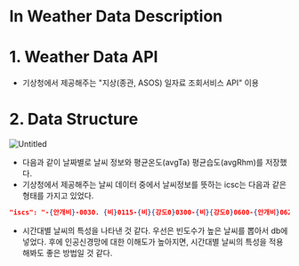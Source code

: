 # In Weather Data Description

# 1. Weather Data API

- 기상청에서 제공해주는 "지상(종관, ASOS) 일자료 조회서비스 API" 이용

# 2. Data Structure

![Untitled](In%20Weather%20Data%20Description%20ec16fab40b2c4613a805cc26e71a7bfd/Untitled.png)

- 다음과 같이 날짜별로 날씨 정보와 평균온도(avgTa) 평균습도(avgRhm)를 저장했다.
- 기상청에서 제공해주는 날씨 데이터 중에서 날씨정보를 뜻하는 icsc는 다음과 같은 형태를 가지고 있었다.

```json
"iscs": "-{안개비}-0030. {비}0115-{비}{강도0}0300-{비}{강도0}0600-{안개비}0620-{안개비}{강도0}0900-0915. -{박무}-{박무}{강도0}0300-0550. {비}1315-{비}{강도0}1500-{비}{강도0}1800-1840. {비}1905-1920."
```

- 시간대별 날씨의 특성을 나타낸 것 같다. 우선은 빈도수가 높은 날씨를 뽑아서 db에 넣었다. 후에 인공신경망에 대한 이해도가 높아지면, 시간대별 날씨의 특성을 적용해봐도 좋은 방법일 것 같다.
